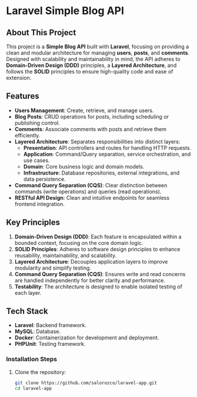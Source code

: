 # Laravel Simple Blog API

## About This Project

This project is a **Simple Blog API** built with **Laravel**, focusing on providing a clean and modular architecture for managing **users**, **posts**, and **comments**. Designed with scalability and maintainability in mind, the API adheres to **Domain-Driven Design (DDD)** principles, a **Layered Architecture**, and follows the **SOLID** principles to ensure high-quality code and ease of extension.

## Features

- **Users Management**: Create, retrieve, and manage users.
- **Blog Posts**: CRUD operations for posts, including scheduling or publishing control.
- **Comments**: Associate comments with posts and retrieve them efficiently.
- **Layered Architecture**: Separates responsibilities into distinct layers:
    - **Presentation**: API controllers and routes for handling HTTP requests.
    - **Application**: Command/Query separation, service orchestration, and use cases.
    - **Domain**: Core business logic and domain models.
    - **Infrastructure**: Database repositories, external integrations, and data persistence.
- **Command Query Separation (CQS)**: Clear distinction between commands (write operations) and queries (read operations).
- **RESTful API Design**: Clean and intuitive endpoints for seamless frontend integration.

## Key Principles

1. **Domain-Driven Design (DDD)**: Each feature is encapsulated within a bounded context, focusing on the core domain logic.
2. **SOLID Principles**: Adheres to software design principles to enhance reusability, maintainability, and scalability.
3. **Layered Architecture**: Decouples application layers to improve modularity and simplify testing.
4. **Command Query Separation (CQS)**: Ensures write and read concerns are handled independently for better clarity and performance.
5. **Testability**: The architecture is designed to enable isolated testing of each layer.

## Tech Stack

- **Laravel**: Backend framework.
- **MySQL**: Database.
- **Docker**: Containerization for development and deployment.
- **PHPUnit**: Testing framework.

### Installation Steps

1. Clone the repository:
   ```bash
   git clone https://github.com/salorozco/laravel-app.git
   cd laravel-app
